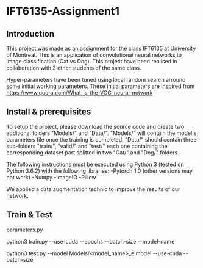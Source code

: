 # IFT6135-Assignment1

## Introduction

This project was made as an assignment for the class IFT6135 at University of Montreal. This is an application of convolutional neural networks to image classification (Cat vs Dog). This project have been realised in collaboration with 3 other students of the same class.

Hyper-parameters have been tuned using local random search arround some initial working parameters. These initial parameters are inspired from https://www.quora.com/What-is-the-VGG-neural-network

## Install & prerequisites

To setup the project, please download the source code and create two additional folders "Models/" and "Data/". "Models/" will contain the model's parameters file once the training is completed. "Data/" should contain three sub-folders "train/", "valid/" and "test/" each one containing the corresponding dataset part splitted in two "Cat/" and "Dog/" folders.

The following instructions must be executed using Python 3 (tested on Python 3.6.2) with the following libraries:
-Pytorch 1.0 (other versions may not work)
-Numpy
-ImageIO
-Pillow

We applied a data augmentation technic to improve the results of our network.

## Train & Test

parameters.py

python3 train.py
--use-cuda
--epochs
--batch-size
--model-name

python3 test.py --model Models/<model_name>_e<epoch>.model
--use-cuda
--batch-size
